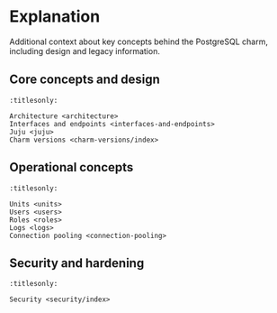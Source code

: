 # Explanation

Additional context about key concepts behind the PostgreSQL charm, including design and legacy information.

## Core concepts and design

```{toctree}
:titlesonly:

Architecture <architecture>
Interfaces and endpoints <interfaces-and-endpoints>
Juju <juju>
Charm versions <charm-versions/index>
```

## Operational concepts

```{toctree}
:titlesonly:

Units <units>
Users <users>
Roles <roles>
Logs <logs>
Connection pooling <connection-pooling>
```

## Security and hardening

```{toctree}
:titlesonly:

Security <security/index>
```